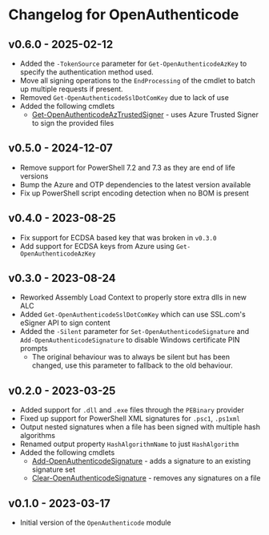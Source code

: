 # Changelog for OpenAuthenticode

## v0.6.0 - 2025-02-12

* Added the `-TokenSource` parameter for `Get-OpenAuthenticodeAzKey` to specify the authentication method used.
* Move all signing operations to the `EndProcessing` of the cmdlet to batch up multiple requests if present.
* Removed `Get-OpenAuthenticodeSslDotComKey` due to lack of use
* Added the following cmdlets
  * [Get-OpenAuthenticodeAzTrustedSigner](./docs/en-US/Get-OpenAuthenticodeAzTrustedSigner.md) - uses Azure Trusted Signer to sign the provided files

## v0.5.0 - 2024-12-07

* Remove support for PowerShell 7.2 and 7.3 as they are end of life versions
* Bump the Azure and OTP dependencies to the latest version available
* Fix up PowerShell script encoding detection when no BOM is present

## v0.4.0 - 2023-08-25

* Fix support for ECDSA based key that was broken in `v0.3.0`
* Add support for ECDSA keys from Azure using `Get-OpenAuthenticodeAzKey`

## v0.3.0 - 2023-08-24

* Reworked Assembly Load Context to properly store extra dlls in new ALC
* Added `Get-OpenAuthenticodeSslDotComKey` which can use SSL.com's eSigner API to sign content
* Added the `-Silent` parameter for `Set-OpenAuthenticodeSignature` and `Add-OpenAuthenticodeSignature` to disable Windows certificate PIN prompts
  * The original behaviour was to always be silent but has been changed, use this parameter to fallback to the old behaviour.

## v0.2.0 - 2023-03-25

* Added support for `.dll` and `.exe` files through the `PEBinary` provider
* Fixed up support for PowerShell XML signatures for `.psc1`, `.ps1xml`
* Output nested signatures when a file has been signed with multiple hash algorithms
* Renamed output property `HashAlgorithmName` to just `HashAlgorithm`
* Added the following cmdlets
  * [Add-OpenAuthenticodeSignature](./docs/en-US/Add-OpenAuthenticodeSignature.md) - adds a signature to an existing signature set
  * [Clear-OpenAuthenticodeSignature](./docs/en-US/Clear-OpenAuthenticodeSignature.md) - removes any signatures on a file

## v0.1.0 - 2023-03-17

+ Initial version of the `OpenAuthenticode` module
